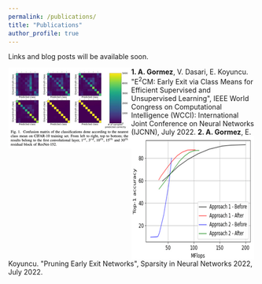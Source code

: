 ```yaml
---
permalink: /publications/
title: "Publications"
author_profile: true
---
```


Links and blog posts will be available soon.


<div>
  <img style="vertical-align:middle; float: left" src="/assets/publications/e2cmfig.png" alt="">
  <span style=""><b>1. A. Gormez</b>, V. Dasari, E. Koyuncu. "E<sup>2</sup>CM: Early Exit via Class Means for Efficient Supervised and Unsupervised Learning", IEEE World Congress on Computational Intelligence (WCCI): International Joint Conference on Neural Networks (IJCNN), July 2022.</span>

  <img style="vertical-align:middle; float: left" src="/assets/publications/snnfig.png" alt="">
  <span style=""><b>2. A. Gormez</b>, E. Koyuncu. "Pruning Early Exit Networks", Sparsity in Neural Networks 2022, July 2022.
</div>